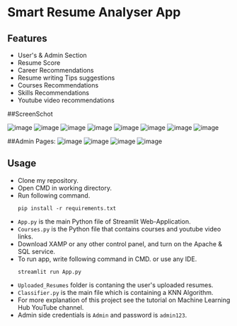 # Smart Resume Analyser App

## Features
- User's & Admin Section
- Resume Score
- Career Recommendations
- Resume writing Tips suggestions
- Courses Recommendations
- Skills Recommendations
- Youtube video recommendations

##ScreenSchot

![image](https://github.com/HackerTanveer/Smart_Resume_Analyser/assets/146033345/28e41994-e173-439d-a0c6-39bfb20fb947)
![image](https://github.com/HackerTanveer/Smart_Resume_Analyser/assets/146033345/99cd94fb-5314-4f6c-81a7-af5400ec68be)
![image](https://github.com/HackerTanveer/Smart_Resume_Analyser/assets/146033345/a12305ca-094c-4db0-882c-fef922c6dc3b)
![image](https://github.com/HackerTanveer/Smart_Resume_Analyser/assets/146033345/390786a3-749c-4471-b3f9-30a9a950c5fe)
![image](https://github.com/HackerTanveer/Smart_Resume_Analyser/assets/146033345/0f285b24-37ce-4a96-b8b7-a0240bce7345)
![image](https://github.com/HackerTanveer/Smart_Resume_Analyser/assets/146033345/8b30567f-c061-499f-a580-bd6a3542c5ee)
![image](https://github.com/HackerTanveer/Smart_Resume_Analyser/assets/146033345/8c0facfd-d125-49e1-9c6a-a159b34ad3cd)
![image](https://github.com/HackerTanveer/Smart_Resume_Analyser/assets/146033345/f76f482f-dfe1-455c-9b31-391d8d927de9)

##Admin Pages:
![image](https://github.com/HackerTanveer/Smart_Resume_Analyser/assets/146033345/c916541c-6d06-41c5-807e-9e10aa7237e2)
![image](https://github.com/HackerTanveer/Smart_Resume_Analyser/assets/146033345/84d10ab0-ca33-43f4-8805-502b7e1dba72)
![image](https://github.com/HackerTanveer/Smart_Resume_Analyser/assets/146033345/52a74a16-e03f-4ccf-bd4a-e681b380b6b9)
![image](https://github.com/HackerTanveer/Smart_Resume_Analyser/assets/146033345/b6e7049d-1404-48c1-bffd-2cfd59ddce55)













## Usage
- Clone my repository.
- Open CMD in working directory.
- Run following command.
  ```
  pip install -r requirements.txt
  ```
- `App.py` is the main Python file of Streamlit Web-Application. 
- `Courses.py` is the Python file that contains courses and youtube video links.
- Download XAMP or any other control panel, and turn on the Apache & SQL service.
- To run app, write following command in CMD. or use any IDE.
  ```
  streamlit run App.py
  ```
- `Uploaded_Resumes` folder is contaning the user's uploaded resumes.
- `Classifier.py` is the main file which is containing a KNN Algorithm.
- For more explanation of this project see the tutorial on Machine Learning Hub YouTube channel.
- Admin side credentials is `Admin` and password is `admin123`. 

